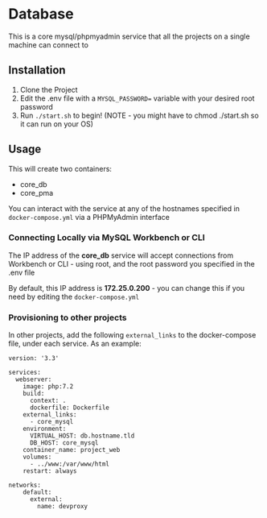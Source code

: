 # Database

This is a core mysql/phpmyadmin service that all the projects on a single machine can connect to

## Installation

1. Clone the Project
1. Edit the .env file with a `MYSQL_PASSWORD=` variable with your desired root password
1. Run `./start.sh` to begin! (NOTE - you might have to chmod ./start.sh so it can run on your OS)

## Usage

This will create two containers:

* core_db
* core_pma

You can interact with the service at any of the hostnames specified in `docker-compose.yml` via a PHPMyAdmin interface

### Connecting Locally via MySQL Workbench or CLI

The IP address of the **core_db** service will accept connections from Workbench or CLI - using root, and the root password
you specified in the .env file

By default, this IP address is **172.25.0.200** - you can change this if you need by editing the `docker-compose.yml`

### Provisioning to other projects

In other projects, add the following `external_links` to the docker-compose file, under each service. As an example:

```
version: '3.3'

services:
  webserver:
    image: php:7.2
    build:
      context: .
      dockerfile: Dockerfile
    external_links:
      - core_mysql
    environment:
      VIRTUAL_HOST: db.hostname.tld
      DB_HOST: core_mysql
    container_name: project_web
    volumes:
      - ../www:/var/www/html
    restart: always

networks:
    default:
      external:
        name: devproxy
```

